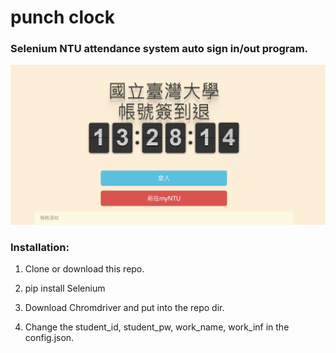 # punch clock

### Selenium NTU attendance system auto sign in/out program. 



<img src="./img.png">

### Installation:

1. Clone or download this repo.

2. pip install Selenium

3. Download Chromdriver and put into the repo dir.

4. Change the student_id, student_pw, work_name, work_inf in the config.json.

